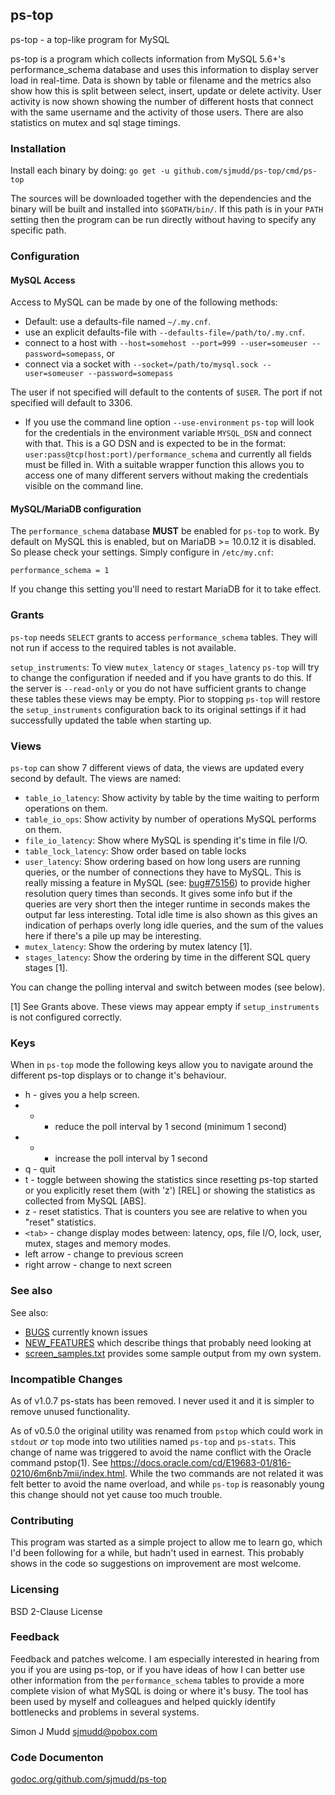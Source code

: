 ## ps-top

ps-top - a top-like program for MySQL

ps-top is a program which collects information from MySQL 5.6+'s
performance_schema database and uses this information to display
server load in real-time. Data is shown by table or filename and
the metrics also show how this is split between select, insert,
update or delete activity.  User activity is now shown showing the
number of different hosts that connect with the same username and
the activity of those users.  There are also statistics on mutex
and sql stage timings.

### Installation

Install each binary by doing:
`go get -u github.com/sjmudd/ps-top/cmd/ps-top`

The sources will be downloaded together with the dependencies and
the binary will be built and installed into `$GOPATH/bin/`. If
this path is in your `PATH` setting then the program can be run
directly without having to specify any specific path.

### Configuration

#### MySQL Access

Access to MySQL can be made by one of the following methods:
* Default: use a defaults-file named `~/.my.cnf`.
* use an explicit defaults-file with `--defaults-file=/path/to/.my.cnf`.
* connect to a host with `--host=somehost --port=999 --user=someuser --password=somepass`, or
* connect via a socket with `--socket=/path/to/mysql.sock --user=someuser --password=somepass`

The user if not specified will default to the contents of `$USER`.
The port if not specified will default to 3306.

* If you use the command line option `--use-environment` `ps-top`
will look for the credentials in the environment
variable `MYSQL_DSN` and connect with that.  This is a GO DSN and
is expected to be in the format:
`user:pass@tcp(host:port)/performance_schema` and currently all
fields must be filled in. With a suitable wrapper function  this
allows you to access one of many different servers without making
the credentials visible on the command line.

#### MySQL/MariaDB configuration

The `performance_schema` database **MUST** be enabled for `ps-top` to work.
By default on MySQL this is enabled, but on MariaDB >= 10.0.12 it is disabled.
So please check your settings. Simply configure in `/etc/my.cnf`:

`performance_schema = 1`

If you change this setting you'll need to restart MariaDB for it to take
effect.

### Grants

`ps-top` needs `SELECT` grants to access `performance_schema`
tables. They will not run if access to the required tables is not
available.

`setup_instruments`: To view `mutex_latency` or `stages_latency`
`ps-top` will try to change the configuration if needed and if you
have grants to do this.  If the server is `--read-only` or you do not
have sufficient grants to change these tables these views may be empty.
Pior to stopping `ps-top` will restore the `setup_instruments` configuration
back to its original settings if it had successfully updated the table
when starting up.

### Views

`ps-top` can show 7 different views of data, the views
are updated every second by default.  The views are named:

* `table_io_latency`: Show activity by table by the time waiting to perform operations on them.
* `table_io_ops`: Show activity by number of operations MySQL performs on them.
* `file_io_latency`: Show where MySQL is spending it's time in file I/O.
* `table_lock_latency`: Show order based on table locks
* `user_latency`: Show ordering based on how long users are running
queries, or the number of connections they have to MySQL. This is
really missing a feature in MySQL (see: [bug#75156](http://bugs.mysql.com/75156))
to provide higher resolution query times than seconds. It gives
some info but if the queries are very short then the integer runtime
in seconds makes the output far less interesting. Total idle time is also
shown as this gives an indication of perhaps overly long idle queries,
and the sum of the values here if there's a pile up may be interesting.
* `mutex_latency`: Show the ordering by mutex latency [1].
* `stages_latency`: Show the ordering by time in the different SQL query stages [1].

You can change the polling interval and switch between modes (see below).

[1] See Grants above. These views may appear empty if `setup_instruments` is not
configured correctly.

### Keys

When in `ps-top` mode the following keys allow you to navigate around the different ps-top displays or to change it's behaviour.

* h - gives you a help screen.
* - - reduce the poll interval by 1 second (minimum 1 second)
* + - increase the poll interval by 1 second
* q - quit
* t - toggle between showing the statistics since resetting ps-top started or you explicitly reset them (with 'z') [REL] or showing the statistics as collected from MySQL [ABS].
* z - reset statistics. That is counters you see are relative to when you "reset" statistics.
* `<tab>` - change display modes between: latency, ops, file I/O, lock, user, mutex, stages and memory modes.
* left arrow - change to previous screen
* right arrow - change to next screen

### See also

See also:
* [BUGS](https://github.com/sjmudd/ps-top/blob/master/BUGS) currently known issues
* [NEW_FEATURES](https://github.com/sjmudd/ps-top/blob/master/NEW_FEATURES) which describe things that probably need looking at
* [screen_samples.txt](https://github.com/sjmudd/ps-top/blob/master/screen_samples.txt) provides some sample output from my own system.

### Incompatible Changes

As of v1.0.7 ps-stats has been removed.  I never used it and it is simpler
to remove unused functionality.

As of v0.5.0 the original utility was renamed from `pstop` which
could work in `stdout` _or_ `top` mode into two utilities named
`ps-top` and `ps-stats`.  This change of name was triggered to avoid
the name conflict with the Oracle command pstop(1). See
https://docs.oracle.com/cd/E19683-01/816-0210/6m6nb7mii/index.html.  While
the two commands are not related it was felt better to avoid the
name overload, and while `ps-top` is reasonably young this change
should not yet cause too much trouble.

### Contributing

This program was started as a simple project to allow me to learn
go, which I'd been following for a while, but hadn't used in earnest.
This probably shows in the code so suggestions on improvement are
most welcome.

### Licensing

BSD 2-Clause License

### Feedback

Feedback and patches welcome. I am especially interested in hearing
from you if you are using ps-top, or if you have ideas of how I can
better use other information from the `performance_schema` tables
to provide a more complete vision of what MySQL is doing or where
it's busy.  The tool has been used by myself and colleagues and
helped quickly identify bottlenecks and problems in several systems.

Simon J Mudd
<sjmudd@pobox.com>

### Code Documenton
[godoc.org/github.com/sjmudd/ps-top](http://godoc.org/github.com/sjmudd/ps-top)

